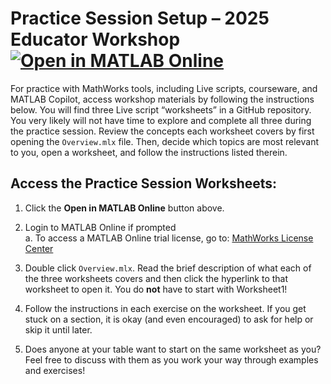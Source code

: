 # Practice Session Setup – 2025 Educator Workshop [![Open in MATLAB Online](https://www.mathworks.com/images/responsive/global/open-in-matlab-online.svg)](https://matlab.mathworks.com/open/github/v1?repo=drLKeen/2025EducatorWorkshop&file=https://github.com/drLKeen/2025EducatorWorkshop/blob/maine)

For practice with MathWorks tools, including Live scripts, courseware, and MATLAB Copilot, access workshop materials by following the instructions below. You will find three Live script “worksheets” in a GitHub repository. You very likely will not have time to explore and complete all three during the practice session. Review the concepts each worksheet covers by first opening the `Overview.mlx` file. Then, decide which topics are most relevant to you, open a worksheet, and follow the instructions listed therein.

## Access the Practice Session Worksheets:

1. Click the **Open in MATLAB Online** button above.

2. Login to MATLAB Online if prompted  
   a. To access a MATLAB Online trial license, go to: [MathWorks License Center](https://www.mathworks.com/licensecenter/classroom/4962050/)

4.	Double click `Overview.mlx`. Read the brief description of what each of the three worksheets covers and then click the hyperlink to that worksheet to open it. You do **not** have to start with Worksheet1!

4. Follow the instructions in each exercise on the worksheet. If you get stuck on a section, it is okay (and even encouraged) to ask for help or skip it until later.

5. Does anyone at your table want to start on the same worksheet as you? Feel free to discuss with them as you work your way through examples and exercises!
